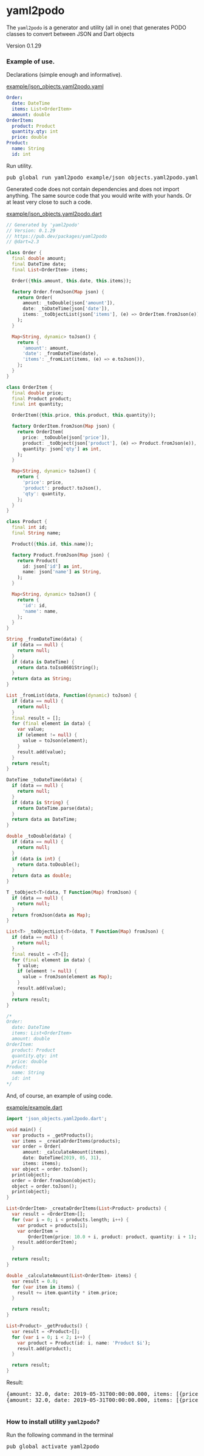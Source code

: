 # yaml2podo

The `yaml2podo` is a generator and utility (all in one) that generates PODO classes to convert between JSON and Dart objects

Version 0.1.29

### Example of use.

Declarations (simple enough and informative).

[example/json_objects.yaml2podo.yaml](https://github.com/mezoni/yaml2podo/blob/master/example/json_objects.yaml2podo.yaml)

```yaml
Order:  
  date: DateTime
  items: List<OrderItem>
  amount: double
OrderItem:
  product: Product
  quantity.qty: int
  price: double  
Product:
  name: String
  id: int
```

Run utility.

<pre>
pub global run yaml2podo example/json_objects.yaml2podo.yaml
</pre>

Generated code does not contain dependencies and does not import anything.
The same source code that you would write with your hands. Or at least very close to such a code.

[example/json_objects.yaml2podo.dart](https://github.com/mezoni/yaml2podo/blob/master/example/json_objects.yaml2podo.dart)

```dart
// Generated by 'yaml2podo'
// Version: 0.1.29
// https://pub.dev/packages/yaml2podo
// @dart=2.3

class Order {
  final double amount;
  final DateTime date;
  final List<OrderItem> items;

  Order({this.amount, this.date, this.items});

  factory Order.fromJson(Map json) {
    return Order(
      amount: _toDouble(json['amount']),
      date: _toDateTime(json['date']),
      items: _toObjectList(json['items'], (e) => OrderItem.fromJson(e)),
    );
  }

  Map<String, dynamic> toJson() {
    return {
      'amount': amount,
      'date': _fromDateTime(date),
      'items': _fromList(items, (e) => e.toJson()),
    };
  }
}

class OrderItem {
  final double price;
  final Product product;
  final int quantity;

  OrderItem({this.price, this.product, this.quantity});

  factory OrderItem.fromJson(Map json) {
    return OrderItem(
      price: _toDouble(json['price']),
      product: _toObject(json['product'], (e) => Product.fromJson(e)),
      quantity: json['qty'] as int,
    );
  }

  Map<String, dynamic> toJson() {
    return {
      'price': price,
      'product': product?.toJson(),
      'qty': quantity,
    };
  }
}

class Product {
  final int id;
  final String name;

  Product({this.id, this.name});

  factory Product.fromJson(Map json) {
    return Product(
      id: json['id'] as int,
      name: json['name'] as String,
    );
  }

  Map<String, dynamic> toJson() {
    return {
      'id': id,
      'name': name,
    };
  }
}

String _fromDateTime(data) {
  if (data == null) {
    return null;
  }
  if (data is DateTime) {
    return data.toIso8601String();
  }
  return data as String;
}

List _fromList(data, Function(dynamic) toJson) {
  if (data == null) {
    return null;
  }
  final result = [];
  for (final element in data) {
    var value;
    if (element != null) {
      value = toJson(element);
    }
    result.add(value);
  }
  return result;
}

DateTime _toDateTime(data) {
  if (data == null) {
    return null;
  }
  if (data is String) {
    return DateTime.parse(data);
  }
  return data as DateTime;
}

double _toDouble(data) {
  if (data == null) {
    return null;
  }
  if (data is int) {
    return data.toDouble();
  }
  return data as double;
}

T _toObject<T>(data, T Function(Map) fromJson) {
  if (data == null) {
    return null;
  }
  return fromJson(data as Map);
}

List<T> _toObjectList<T>(data, T Function(Map) fromJson) {
  if (data == null) {
    return null;
  }
  final result = <T>[];
  for (final element in data) {
    T value;
    if (element != null) {
      value = fromJson(element as Map);
    }
    result.add(value);
  }
  return result;
}

/*
Order:  
  date: DateTime
  items: List<OrderItem>
  amount: double
OrderItem:
  product: Product
  quantity.qty: int
  price: double  
Product:
  name: String
  id: int
*/

```

And, of course, an example of using code.

[example/example.dart](https://github.com/mezoni/yaml2podo/blob/master/example/example.dart)

```dart
import 'json_objects.yaml2podo.dart';

void main() {
  var products = _getProducts();
  var items = _creataOrderItems(products);
  var order = Order(
      amount: _calculateAmount(items),
      date: DateTime(2019, 05, 31),
      items: items);
  var object = order.toJson();
  print(object);
  order = Order.fromJson(object);
  object = order.toJson();
  print(object);
}

List<OrderItem> _creataOrderItems(List<Product> products) {
  var result = <OrderItem>[];
  for (var i = 0; i < products.length; i++) {
    var product = products[i];
    var orderItem =
        OrderItem(price: 10.0 + i, product: product, quantity: i + 1);
    result.add(orderItem);
  }

  return result;
}

double _calculateAmount(List<OrderItem> items) {
  var result = 0.0;
  for (var item in items) {
    result += item.quantity * item.price;
  }

  return result;
}

List<Product> _getProducts() {
  var result = <Product>[];
  for (var i = 0; i < 2; i++) {
    var product = Product(id: i, name: 'Product $i');
    result.add(product);
  }

  return result;
}

```

Result:

<pre>
{amount: 32.0, date: 2019-05-31T00:00:00.000, items: [{price: 10.0, product: {id: 0, name: Product 0}, qty: 1}, {price: 11.0, product: {id: 1, name: Product 1}, qty: 2}]}
{amount: 32.0, date: 2019-05-31T00:00:00.000, items: [{price: 10.0, product: {id: 0, name: Product 0}, qty: 1}, {price: 11.0, product: {id: 1, name: Product 1}, qty: 2}]}

</pre>

### How to install utility `yaml2podo`?

Run the following command in the terminal

<pre>
pub global activate yaml2podo
</pre>
